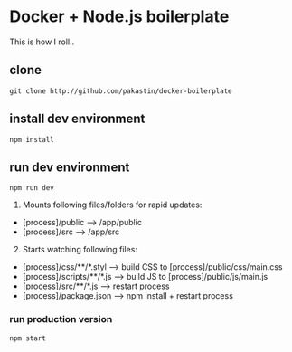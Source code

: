 # Docker + Node.js boilerplate
This is how I roll..

## clone
```
git clone http://github.com/pakastin/docker-boilerplate
```

## install dev environment
```
npm install
```

## run dev environment
```
npm run dev
```
1) Mounts following files/folders for rapid updates:
- [process]/public --> /app/public
- [process]/src --> /app/src

2) Starts watching following files:
- [process]/css/**/*.styl --> build CSS to [process]/public/css/main.css
- [process]/scripts/**/*.js --> build JS to [process]/public/js/main.js
- [process]/src/**/*.js --> restart process
- [process]/package.json --> npm install + restart process

### run production version
```
npm start
```

